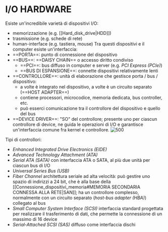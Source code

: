 # I/O HARDWARE
Esiste un'incredibile varietà di dispositivi I/O:
- memorizzazione (e.g. [[Hard_disk_drive|HDD]])
- trasmissione (e.g. schede di rete)
- human-interface (e.g. tastiera, mouse)
Tra questi dispositivi e il computer esiste un'interfaccia:
- ==PORTA==: punto di connessione del dispositivo
- ==BUS==: ==DAISY CHAIN== o accesso diritto condiviso
	- ==PCI==: bus diffuso in computer e server (e.g. _PCI Express (PCIe)_)
	- ==BUS DI ESPANSIONE==: connette dispositivi relativamente lenti
- ==CONTROLLORE==: unità di elaborazione che gestisce porta / bus / dispositivo:
	- a volte è integrato nel dispositivo, a volte è un circuito separato (==HOST ADAPTER==)
	- contiene processori, microcodice, memoria dedicata, bus controller, etc.
	- può esserci comunicazione tra il controllore del dispositivo e quello del bus
- ==DEVICE DRIVER==:  "SO" del controllore; presente uno per ciascun controllore di device, ne guida le operazioni di I/O e garantisce un'interfaccia comune fra kernel e controllore.
![500](io_hardware.png)

Tipi di controllori:
- _Enhanced Integrated Drive Electronics (EIDE)_
- _Advanced Technology Attachment (ATA)_
- _Serial ATA (SATA)_
	con interfaccia ATA o SATA, al più due unità per ciascun bus di I/O
- _Universal Series Bus (USB)_
- _Fiber Channel_
	architettura seriale ad alta velocità: può gestire uno spazio di indirizzi a 24 bit, che è alla base della [[Connessione_dispositivi_memoria#MEMORIA SECONDARIA CONNESSA ALLA RETE|SAN]]; ha un controllore complesso, normalmente con un circuito separato (_host-bus adapter (HBA)_) collegato al bus
- _Small Computer System Interface (SCSI)_
	interfaccia standard progettata per realizzare il trasferimento di dati, che permette la connessione di un massimo di 16 device
- _Serial-Attached SCSI (SAS)_
	diffuso come interfaccia dischi